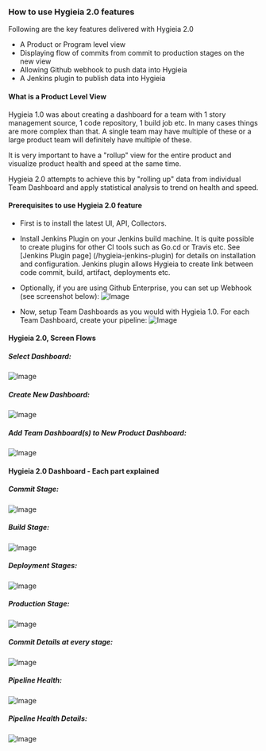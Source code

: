 ### How to use Hygieia 2.0 features

Following are the key features delivered with Hygieia 2.0

- A Product or Program level view
- Displaying flow of commits from commit to production stages on the new view
- Allowing Github webhook to push data into Hygieia
- A Jenkins plugin to publish data into Hygieia


#### What is a Product Level View
Hygieia 1.0 was about creating a dashboard for a team with 1 story management source, 1 code repository, 1 build job etc. In many cases things are more complex than that. 
A single team may have multiple of these or a large product team will definitely have multiple of these. 

It is very important to have a "rollup" view for the entire product and visualize product health and speed at the same time.

Hygieia 2.0 attempts to achieve this by "rolling up" data from individual Team Dashboard and apply statistical analysis to trend on health and speed.

#### Prerequisites to use Hygieia 2.0 feature
- First is to install the latest UI, API, Collectors.
 
- Install Jenkins Plugin on your Jenkins build machine. It is quite possible to create plugins for other CI tools such as Go.cd or Travis etc. See [Jenkins Plugin page] (/hygieia-jenkins-plugin) for details on installation and configuration.
Jenkins plugin allows Hygieia to create link between code commit, build, artifact, deployments etc. 

- Optionally, if you are using Github Enterprise, you can set up Webhook (see screenshot below):
![Image](/media/images/webhook.png)

- Now, setup Team Dashboards as you would with Hygieia 1.0. For each Team Dashboard, create your pipeline:
![Image](/media/images/team-pipeline-config.png)


#### Hygieia 2.0, Screen Flows 

##### Select Dashboard:
![Image](/media/images/h2-select-dashboard.png)

##### Create New Dashboard:
![Image](/media/images/h2-create-dashboard.png)

##### Add Team Dashboard(s) to New Product Dashboard:
![Image](/media/images/h2-add-teamdashboard.png)




#### Hygieia 2.0 Dashboard - Each part explained

##### Commit Stage:
![Image](/media/images/h2-commit-stage.png)

##### Build Stage:
![Image](/media/images/h2-build-stage.png)

##### Deployment Stages:
![Image](/media/images/h2-deploy-stages.png)

##### Production Stage:
![Image](/media/images/h2-prod-stage.png)

##### Commit Details at every stage:
![Image](/media/images/h2-commit-details-stage.png)

##### Pipeline Health:
![Image](/media/images/h2-health.png)

##### Pipeline Health Details:
![Image](/media/images/h2-health-details.png)

